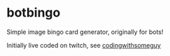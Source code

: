 # botbingo
Simple image bingo card generator, originally for bots!

Initially live coded on twitch, see [codingwithsomeguy](https://codingwithsomeguy.com)
